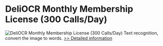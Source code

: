 # DeliOCR Monthly Membership License (300 Calls/Day)
![DeliOCR Monthly Membership License (300 Calls/Day)](https://mycommerce.akamaized.net/api/pimages/P300969381/BIG/300969381.PNG)
Text recognition, convert the image to words.
[>> Detailed information](https://secure.shareit.com/shareit/product.html?productid=300969381&affiliateid=200057808)